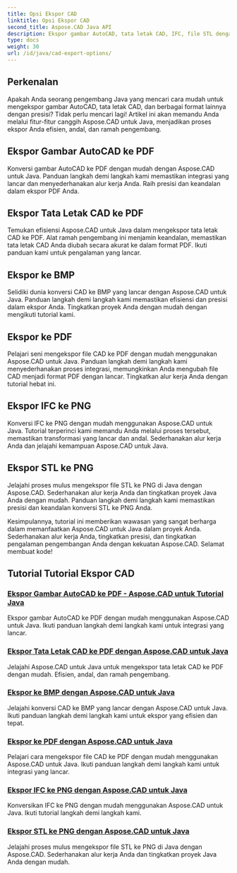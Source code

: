 ```yaml
---
title: Opsi Ekspor CAD
linktitle: Opsi Ekspor CAD
second_title: Aspose.CAD Java API
description: Ekspor gambar AutoCAD, tata letak CAD, IFC, file STL dengan mudah ke PDF, BMP, PNG menggunakan Aspose.CAD untuk Java. Sederhanakan alur kerja Anda dengan tutorial langkah demi langkah kami.
type: docs
weight: 30
url: /id/java/cad-export-options/
---
```


## Perkenalan

Apakah Anda seorang pengembang Java yang mencari cara mudah untuk mengekspor gambar AutoCAD, tata letak CAD, dan berbagai format lainnya dengan presisi? Tidak perlu mencari lagi! Artikel ini akan memandu Anda melalui fitur-fitur canggih Aspose.CAD untuk Java, menjadikan proses ekspor Anda efisien, andal, dan ramah pengembang.

## Ekspor Gambar AutoCAD ke PDF

Konversi gambar AutoCAD ke PDF dengan mudah dengan Aspose.CAD untuk Java. Panduan langkah demi langkah kami memastikan integrasi yang lancar dan menyederhanakan alur kerja Anda. Raih presisi dan keandalan dalam ekspor PDF Anda.

## Ekspor Tata Letak CAD ke PDF

Temukan efisiensi Aspose.CAD untuk Java dalam mengekspor tata letak CAD ke PDF. Alat ramah pengembang ini menjamin keandalan, memastikan tata letak CAD Anda diubah secara akurat ke dalam format PDF. Ikuti panduan kami untuk pengalaman yang lancar.

## Ekspor ke BMP

Selidiki dunia konversi CAD ke BMP yang lancar dengan Aspose.CAD untuk Java. Panduan langkah demi langkah kami memastikan efisiensi dan presisi dalam ekspor Anda. Tingkatkan proyek Anda dengan mudah dengan mengikuti tutorial kami.

## Ekspor ke PDF

Pelajari seni mengekspor file CAD ke PDF dengan mudah menggunakan Aspose.CAD untuk Java. Panduan langkah demi langkah kami menyederhanakan proses integrasi, memungkinkan Anda mengubah file CAD menjadi format PDF dengan lancar. Tingkatkan alur kerja Anda dengan tutorial hebat ini.

## Ekspor IFC ke PNG

Konversi IFC ke PNG dengan mudah menggunakan Aspose.CAD untuk Java. Tutorial terperinci kami memandu Anda melalui proses tersebut, memastikan transformasi yang lancar dan andal. Sederhanakan alur kerja Anda dan jelajahi kemampuan Aspose.CAD untuk Java.

## Ekspor STL ke PNG

Jelajahi proses mulus mengekspor file STL ke PNG di Java dengan Aspose.CAD. Sederhanakan alur kerja Anda dan tingkatkan proyek Java Anda dengan mudah. Panduan langkah demi langkah kami memastikan presisi dan keandalan konversi STL ke PNG Anda.

Kesimpulannya, tutorial ini memberikan wawasan yang sangat berharga dalam memanfaatkan Aspose.CAD untuk Java dalam proyek Anda. Sederhanakan alur kerja Anda, tingkatkan presisi, dan tingkatkan pengalaman pengembangan Anda dengan kekuatan Aspose.CAD. Selamat membuat kode!
## Tutorial Tutorial Ekspor CAD
### [Ekspor Gambar AutoCAD ke PDF - Aspose.CAD untuk Tutorial Java](./export-autocad-images-to-pdf/)
Ekspor gambar AutoCAD ke PDF dengan mudah menggunakan Aspose.CAD untuk Java. Ikuti panduan langkah demi langkah kami untuk integrasi yang lancar.
### [Ekspor Tata Letak CAD ke PDF dengan Aspose.CAD untuk Java](./export-cad-layouts-to-pdf/)
Jelajahi Aspose.CAD untuk Java untuk mengekspor tata letak CAD ke PDF dengan mudah. Efisien, andal, dan ramah pengembang.
### [Ekspor ke BMP dengan Aspose.CAD untuk Java](./export-to-bmp/)
Jelajahi konversi CAD ke BMP yang lancar dengan Aspose.CAD untuk Java. Ikuti panduan langkah demi langkah kami untuk ekspor yang efisien dan tepat.
### [Ekspor ke PDF dengan Aspose.CAD untuk Java](./export-to-pdf/)
Pelajari cara mengekspor file CAD ke PDF dengan mudah menggunakan Aspose.CAD untuk Java. Ikuti panduan langkah demi langkah kami untuk integrasi yang lancar.
### [Ekspor IFC ke PNG dengan Aspose.CAD untuk Java](./export-ifc-to-png/)
Konversikan IFC ke PNG dengan mudah menggunakan Aspose.CAD untuk Java. Ikuti tutorial langkah demi langkah kami.
### [Ekspor STL ke PNG dengan Aspose.CAD untuk Java](./export-stl-to-png/)
Jelajahi proses mulus mengekspor file STL ke PNG di Java dengan Aspose.CAD. Sederhanakan alur kerja Anda dan tingkatkan proyek Java Anda dengan mudah.